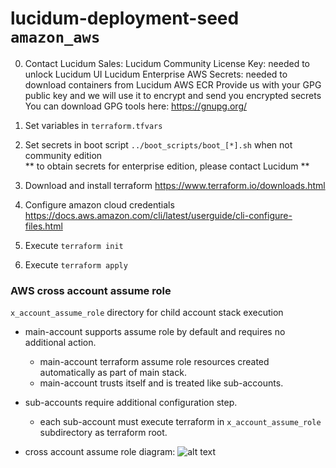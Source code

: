 # lucidum-deployment-seed `amazon_aws`


0. Contact Lucidum Sales:
    Lucidum Community License Key: needed to unlock Lucidum UI
    Lucidum Enterprise AWS Secrets: needed to download containers from Lucidum AWS ECR
    Provide us with your GPG public key and we will use it to encrypt and send you encrypted secrets
    You can download GPG tools here: https://gnupg.org/

1. Set variables in `terraform.tfvars`

2. Set secrets in boot script `../boot_scripts/boot_[*].sh` when not community edition\
   ** to obtain secrets for enterprise edition, please contact Lucidum **

3. Download and install terraform https://www.terraform.io/downloads.html

4. Configure amazon cloud credentials https://docs.aws.amazon.com/cli/latest/userguide/cli-configure-files.html

5. Execute `terraform init`

6. Execute `terraform apply`



### AWS cross account assume role

`x_account_assume_role` directory for child account stack execution

- main-account supports assume role by default and requires no additional action.
  * main-account terraform assume role resources created automatically as part of main stack.
  * main-account trusts itself and is treated like sub-accounts.

- sub-accounts require additional configuration step.
  * each sub-account must execute terraform in `x_account_assume_role` subdirectory as terraform root.

- cross account assume role diagram:
![alt text](https://github.com/LucidumInc/lucidum-deployment-seed/blob/master/assume-role.jpg?raw=true)
